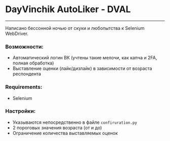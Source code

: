 # DayVinchik AutoLiker - DVAL

---
Написано бессонной ночью от скуки и любопытства к Selenium WebDriver.

### Возможности:
- Автоматический логин ВК (учтены такие мелочи, как капча и 2FA, полная обработка)
- Выставление оценки (лайк/дизлайк) в зависимости от возраста респондента

### Requirements:
- Selenium

### Настройки:
- Указываются непосредственно в файле ```confiruration.py```
- 2 пороговых значения возраста (от и до)
- Ограничение количества выставляемых оценок
